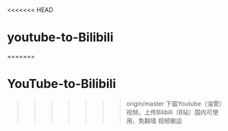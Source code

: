 <<<<<<< HEAD
# youtube-to-Bilibili
=======
# YouTube-to-Bilibili
>>>>>>> origin/master
下载Youtube（油管）视频，上传Bilibili（B站）国内可使用，免翻墙 视频搬运
